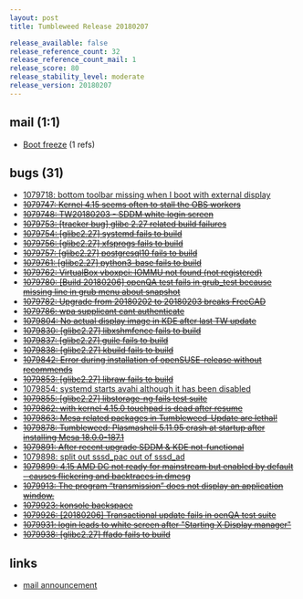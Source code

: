 ```yaml
---
layout: post
title: Tumbleweed Release 20180207

release_available: false
release_reference_count: 32
release_reference_count_mail: 1
release_score: 80
release_stability_level: moderate
release_version: 20180207
---
```


## mail (1:1)

- [Boot freeze](https://lists.opensuse.org/opensuse-factory/2018-02/msg00318.html) (1 refs)

## bugs (31)

<!--more-->

- [1079718: bottom toolbar missing when I boot with external display](https://bugzilla.opensuse.org/show_bug.cgi?id=1079718)
- ~~[1079747: Kernel 4.15 seems often to stall the OBS workers](https://bugzilla.opensuse.org/show_bug.cgi?id=1079747)~~
- ~~[1079748: TW20180203 - SDDM white login screen](https://bugzilla.opensuse.org/show_bug.cgi?id=1079748)~~
- ~~[1079753: \[tracker bug\] glibc 2.27 related build failures](https://bugzilla.opensuse.org/show_bug.cgi?id=1079753)~~
- ~~[1079754: \[glibc2.27\] systemd fails to build](https://bugzilla.opensuse.org/show_bug.cgi?id=1079754)~~
- ~~[1079756: \[glibc2.27\] xfsprogs fails to build](https://bugzilla.opensuse.org/show_bug.cgi?id=1079756)~~
- ~~[1079757: \[glibc2.27\] postgresql10 fails to build](https://bugzilla.opensuse.org/show_bug.cgi?id=1079757)~~
- ~~[1079761: \[glibc2.27\] python3-base fails to build](https://bugzilla.opensuse.org/show_bug.cgi?id=1079761)~~
- ~~[1079762: VirtualBox vboxpci: IOMMU not found (not registered)](https://bugzilla.opensuse.org/show_bug.cgi?id=1079762)~~
- ~~[1079780: \[Build 20180206\] openQA test fails in grub_test because missing line in grub menu about snapshot](https://bugzilla.opensuse.org/show_bug.cgi?id=1079780)~~
- ~~[1079782: Upgrade from 20180202 to 20180203 breaks FreeCAD](https://bugzilla.opensuse.org/show_bug.cgi?id=1079782)~~
- ~~[1079786: wpa supplicant cant authenticate](https://bugzilla.opensuse.org/show_bug.cgi?id=1079786)~~
- ~~[1079804: No actual display image in KDE after last TW update](https://bugzilla.opensuse.org/show_bug.cgi?id=1079804)~~
- ~~[1079830: \[glibc2.27\] libxshmfence fails to build](https://bugzilla.opensuse.org/show_bug.cgi?id=1079830)~~
- ~~[1079837: \[glibc2.27\] guile fails to build](https://bugzilla.opensuse.org/show_bug.cgi?id=1079837)~~
- ~~[1079838: \[glibc2.27\] kbuild fails to build](https://bugzilla.opensuse.org/show_bug.cgi?id=1079838)~~
- ~~[1079842: Error during installation of openSUSE-release without recommends](https://bugzilla.opensuse.org/show_bug.cgi?id=1079842)~~
- ~~[1079853: \[glibc2.27\] libraw fails to build](https://bugzilla.opensuse.org/show_bug.cgi?id=1079853)~~
- [1079854: systemd starts avahi although it has been disabled](https://bugzilla.opensuse.org/show_bug.cgi?id=1079854)
- ~~[1079855: \[glibc2.27\] libstorage-ng fails test suite](https://bugzilla.opensuse.org/show_bug.cgi?id=1079855)~~
- ~~[1079862: with kernel 4.15.0 touchpad is dead after resume](https://bugzilla.opensuse.org/show_bug.cgi?id=1079862)~~
- ~~[1079863: Mesa related packages in Tumbleweed-Update are lethal!](https://bugzilla.opensuse.org/show_bug.cgi?id=1079863)~~
- ~~[1079878: Tumbleweed: Plasmashell 5.11.95 crash at startup after installing Mesa 18.0.0-187.1](https://bugzilla.opensuse.org/show_bug.cgi?id=1079878)~~
- ~~[1079891: After recent upgrade SDDM & KDE not-functional](https://bugzilla.opensuse.org/show_bug.cgi?id=1079891)~~
- [1079898: split out sssd_pac out of sssd_ad](https://bugzilla.opensuse.org/show_bug.cgi?id=1079898)
- ~~[1079899: 4.15 AMD DC not ready for mainstream but enabled by default - causes flickering and backtraces in dmesg](https://bugzilla.opensuse.org/show_bug.cgi?id=1079899)~~
- ~~[1079913: The program “transmission” does not display an application window.](https://bugzilla.opensuse.org/show_bug.cgi?id=1079913)~~
- ~~[1079923: konsole backspace](https://bugzilla.opensuse.org/show_bug.cgi?id=1079923)~~
- ~~[1079926: \[20180206\] Transactional update fails in oenQA test suite](https://bugzilla.opensuse.org/show_bug.cgi?id=1079926)~~
- ~~[1079931: login leads to white screen after "Starting X Display manager"](https://bugzilla.opensuse.org/show_bug.cgi?id=1079931)~~
- ~~[1079938: \[glibc2.27\] ffado fails to build](https://bugzilla.opensuse.org/show_bug.cgi?id=1079938)~~



## links

- [mail announcement](https://lists.opensuse.org/opensuse-factory/2018-02/msg00305.html)
